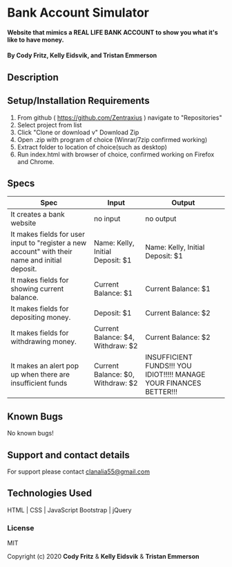 # Bank Account Simulator

#### Website that mimics a REAL LIFE BANK ACCOUNT to show you what it's like to have money.

#### By Cody Fritz, Kelly Eidsvik, and Tristan Emmerson

## Description

## Setup/Installation Requirements

1. From github ( https://github.com/Zentraxius ) navigate to "Repositories"
2. Select project from list
3. Click "Clone or download v" Download Zip
4. Open .zip with program of choice (Winrar/7zip confirmed working)
5. Extract folder to location of choice(such as desktop)
6. Run index.html with browser of choice, confirmed working on Firefox and Chrome.

## Specs

| Spec                                                                                            | Input                             | Output                                                              |
| ----------------------------------------------------------------------------------------------- | --------------------------------- | ------------------------------------------------------------------- |
| It creates a bank website                                                                       | no input                          | no output                                                           |
| It makes fields for user input to "register a new account" with their name and initial deposit. | Name: Kelly, Initial Deposit: \$1 | Name: Kelly, Initial Deposit: \$1                                   |
| It makes fields for showing current balance.                                                    | Current Balance: \$1              | Current Balance: \$1                                                |
| It makes fields for depositing money.                                                           | Deposit: \$1                      | Current Balance: \$2                                                |
| It makes fields for withdrawing money.                                                          | Current Balance: $4, Withdraw: $2 | Current Balance: \$2                                                |
| It makes an alert pop up when there are insufficient funds                                      | Current Balance: $0, Withdraw: $2 | INSUFFICIENT FUNDS!!! YOU IDIOT!!!!! MANAGE YOUR FINANCES BETTER!!! |

## Known Bugs

No known bugs!

## Support and contact details

For support please contact clanalia55@gmail.com

## Technologies Used

HTML | CSS | JavaScript
Bootstrap | jQuery

### License

MIT

Copyright (c) 2020 **Cody Fritz** & **Kelly Eidsvik** & **Tristan Emmerson**
